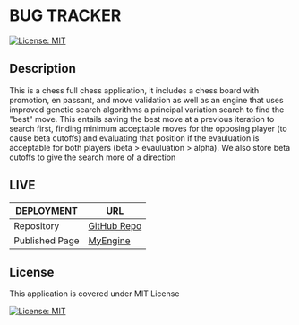 # BUG TRACKER

[![License: MIT](https://img.shields.io/badge/License-MIT-blue.svg)](https://opensource.org/licenses/MIT)

## Description

This is a chess full chess application, it includes a chess board with promotion, en passant, and move validation as well as an engine that uses ~~improved genetic search algorithms~~ a principal variation search to find the "best" move. This entails saving the best move at a previous iteration to search first, finding minimum acceptable moves for the opposing player (to cause beta cutoffs) and evaluating that position if the evauluation is acceptable for both players (beta > evauluation > alpha). We also store beta cutoffs to give the search more of a direction

## LIVE

| DEPLOYMENT     | URL              |
| -------------- | ---------------- |
| Repository     | [GitHub Repo](https://github.com/benw10-1/myChessEngine) |
| Published Page | [MyEngine](https://benw10-1.github.io/myChessEngine/) |

## License

This application is covered under MIT License

[![License: MIT](https://img.shields.io/badge/License-MIT-blue.svg)](https://opensource.org/licenses/MIT)
